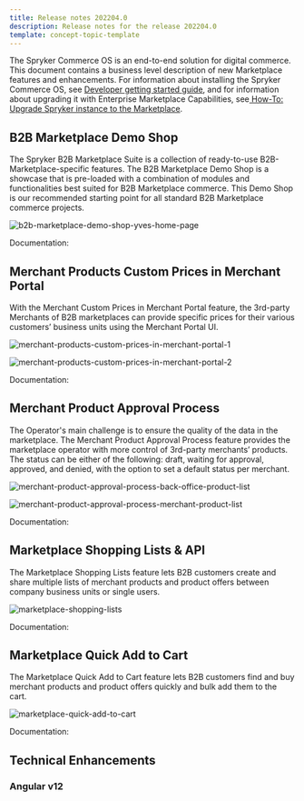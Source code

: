 ```yaml
---
title: Release notes 202204.0
description: Release notes for the release 202204.0
template: concept-topic-template
---
```


The Spryker Commerce OS is an end-to-end solution for digital commerce. This document contains a business level description of new Marketplace features and enhancements.
For information about installing the Spryker Commerce OS, see [Developer getting started guide](/docs/scos/dev/developer-getting-started-guide.html), and for information about upgrading it with Enterprise Marketplace Capabilities, see[ How-To: Upgrade Spryker instance to the Marketplace](/docs/marketplace/dev/howtos/how-to-upgrade-spryker-instance-to-marketplace.html).

## B2B Marketplace Demo Shop

The Spryker B2B Marketplace Suite is a collection of ready-to-use B2B- Marketplace-specific features. The B2B Marketplace Demo Shop is a showcase that is pre-loaded with a combination of modules and functionalities best suited for B2B Marketplace commerce. This Demo Shop is our recommended starting point for all standard B2B Marketplace commerce projects.

![b2b-marketplace-demo-shop-yves-home-page](https://spryker.s3.eu-central-1.amazonaws.com/docs/marketplace/user/intro-to-spryker-marketplace/release-notes/release-notes-2022040.md/b2b-marketplace-demo-shop-yves-home-page.png)

Documentation: <!-- WIP -->

## Merchant Products Custom Prices in Merchant Portal

With the Merchant Custom Prices in Merchant Portal feature, the 3rd-party Merchants of B2B marketplaces can provide specific prices for their various customers’ business units using the Merchant Portal UI.


![merchant-products-custom-prices-in-merchant-portal-1](https://spryker.s3.eu-central-1.amazonaws.com/docs/marketplace/user/intro-to-spryker-marketplace/release-notes/release-notes-2022040.md/merchant-products-custom-prices-in-merchant-portal-1.png)

![merchant-products-custom-prices-in-merchant-portal-2](https://spryker.s3.eu-central-1.amazonaws.com/docs/marketplace/user/intro-to-spryker-marketplace/release-notes/release-notes-2022040.md/merchant-products-custom-prices-in-merchant-portal-2.png)

Documentation: <!-- WIP -->

## Merchant Product Approval Process

The Operator's main challenge is to ensure the quality of the data in the marketplace.  The Merchant Product Approval Process feature provides the marketplace operator with more control of 3rd-party merchants’ products.
The status can be either of the following: draft, waiting for approval, approved, and denied, with the option to set a default status per merchant.

![merchant-product-approval-process-back-office-product-list](https://spryker.s3.eu-central-1.amazonaws.com/docs/marketplace/user/intro-to-spryker-marketplace/release-notes/release-notes-2022040.md/merchant-product-approval-process-back-office-product-list.png)

![merchant-product-approval-process-merchant-product-list](https://spryker.s3.eu-central-1.amazonaws.com/docs/marketplace/user/intro-to-spryker-marketplace/release-notes/release-notes-2022040.md/merchant-product-approval-process-merchant-product-list.png)

Documentation: <!-- WIP -->

## Marketplace Shopping Lists & API

The Marketplace Shopping Lists feature lets B2B customers create and share multiple lists of merchant products and product offers between company business units or single users.

![marketplace-shopping-lists](https://spryker.s3.eu-central-1.amazonaws.com/docs/marketplace/user/intro-to-spryker-marketplace/release-notes/release-notes-2022040.md/marketplace-shopping-lists.png)

Documentation: <!-- WIP -->

## Marketplace Quick Add to Cart

The Marketplace Quick Add to Cart feature lets B2B customers find and buy merchant products and product offers quickly and bulk add them to the cart.

![marketplace-quick-add-to-cart](https://spryker.s3.eu-central-1.amazonaws.com/docs/marketplace/user/intro-to-spryker-marketplace/release-notes/release-notes-2022040.md/marketplace-quick-add-to-cart.png)

Documentation: <!-- WIP -->

## Technical Enhancements

### Angular v12
